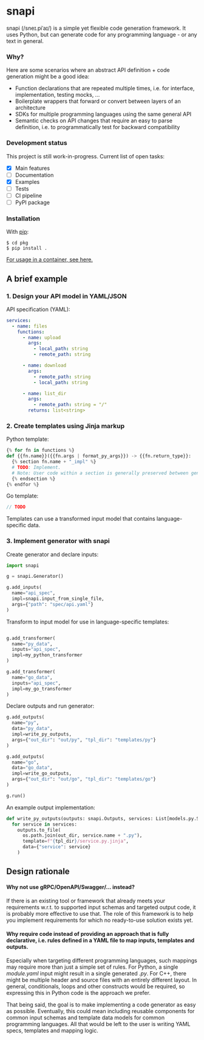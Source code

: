 # snapi 

snapi (/sneɪ.piˈaɪ/) is a simple yet flexible code generation framework. It uses Python, but can generate code for any programming language - or any text in general.

### Why?

Here are some scenarios where an abstract API definition + code generation might be a good idea:
* Function declarations that are repeated multiple times, i.e. for interface, implementation, testing mocks, ...
* Boilerplate wrappers that forward or convert between layers of an architecture
* SDKs for multiple programming languages using the same general API
* Semantic checks on API changes that require an easy to parse definition, i.e. to programmatically test for backward compatibility

### Development status

This project is still work-in-progress. Current list of open tasks:
- [x] Main features
- [ ] Documentation
- [x] Examples
- [ ] Tests
- [ ] CI pipeline
- [ ] PyPI package

### Installation

With [pip](https://pip.pypa.io/en/stable/getting-started/):
```
$ cd pkg
$ pip install .
```

[For usage in a container, see here.](todo)

## A brief example

### 1. Design your API model in YAML/JSON
API specification (YAML):
```YAML
services:
  - name: files
    functions:
      - name: upload
        args:
          - local_path: string
          - remote_path: string

      - name: download
        args:
          - remote_path: string
          - local_path: string

      - name: list_dir
        args:
          - remote_path: string = "/"
        returns: list<string>
```

### 2. Create templates using Jinja markup

Python template:
```Python
{% for fn in functions %}
def {{fn.name}}({{fn.args | format_py_args}}) -> {{fn.return_type}}:
  {% section fn.name + "_impl" %}
  # TODO: Implement.
  # Note: User code within a section is generally preserved between generator runs.
  {% endsection %}
{% endfor %}
```

Go template:
```Go
// TODO
```

Templates can use a transformed input model that contains language-specific data.

### 3. Implement generator with snapi

Create generator and declare inputs:
```Python
import snapi

g = snapi.Generator()

g.add_inputs(
  name="api_spec",
  impl=snapi.input_from_single_file,
  args={"path": "spec/api.yaml"}
)
```

Transform to input model for use in language-specific templates:
```Python

g.add_transformer(
  name="py_data",
  inputs="api_spec",
  impl=my_python_transformer
)

g.add_transformer(
  name="go_data",
  inputs="api_spec",
  impl=my_go_transformer
)
```

Declare outputs and run generator:
```Python
g.add_outputs(
  name="py",
  data="py_data",
  impl=write_py_outputs,
  args={"out_dir": "out/py", "tpl_dir": "templates/py"}
)

g.add_outputs(
  name="go",
  data="go_data",
  impl=write_go_outputs,
  args={"out_dir": "out/go", "tpl_dir": "templates/go"}
)

g.run()
```

An example output implementation:
```Python
def write_py_outputs(outputs: snapi.Outputs, services: List[models.py.Service], out_dir: str, tpl_dir: str):
  for service in services:
    outputs.to_file(
      os.path.join(out_dir, service.name + ".py"),
      template=f"{tpl_dir}/service.py.jinja",
      data={"service": service}
    )
```

## Design rationale

#### Why not use gRPC/OpenAPI/Swagger/... instead?

If there is an existing tool or framework that already meets your requirements w.r.t. to supported input schemas and targeted output code, it is probably more effective to use that.
The role of this framework is to help you implement requirements for which no ready-to-use solution exists yet.

#### Why require code instead of providing an approach that is fully declarative, i.e. rules defined in a YAML file to map inputs, templates and outputs.

Especially when targeting different programming languages, such mappings may require more than just a simple set of rules.
For Python, a single _module.yaml_ input might result in a single generated _<module>.py_.
For C++, there might be multiple header and source files with an entirely different layout.
In general, conditionals, loops and other constructs would be required, so expressing this in Python code is the approach we prefer.

That being said, the goal is to make implementing a code generator as easy as possible.
Eventually, this could mean including reusable components for common input schemas and template data models for common programming languages.
All that would be left to the user is writing YAML specs, templates and mapping logic.
